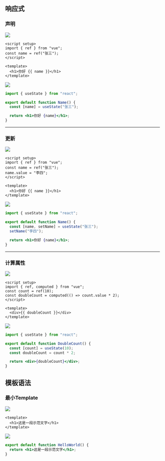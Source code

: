 ## 响应式

### 声明
![](/vue.png)

```vue
<script setup>
import { ref } from "vue";
const name = ref("张三");
</script>

<template>
  <h1>你好 {{ name }}</h1>
</template>
```

![](/react.png)

```jsx
import { useState } from "react";

export default function Name() {
  const [name] = useState("张三");

  return <h1>你好 {name}</h1>;
}
```

---

### 更新

![](/vue.png)

```vue
<script setup>
import { ref } from "vue";
const name = ref("张三");
name.value = "李四";
</script>

<template>
  <h1>你好 {{ name }}</h1>
</template>
```

![](/react.png)

```jsx
import { useState } from "react";

export default function Name() {
  const [name, setName] = useState("张三");
  setName("李四");

  return <h1>你好 {name}</h1>;
}
```

---

### 计算属性

![](/vue.png)

```vue
<script setup>
import { ref, computed } from "vue";
const count = ref(10);
const doubleCount = computed(() => count.value * 2);
</script>

<template>
  <div>{{ doubleCount }}</div>
</template>
```

![](/react.png)

```jsx
import { useState } from "react";

export default function DoubleCount() {
  const [count] = useState(10);
  const doubleCount = count * 2;

  return <div>{doubleCount}</div>;
}
```

## 模板语法

### 最小Template

![](/vue.png)

```vue
<template>
  <h1>这是一段示范文字</h1>
</template>
```

![](/react.png)

```jsx
export default function HelloWorld() {
  return <h1>这是一段示范文字</h1>;
}
```

